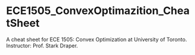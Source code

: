 # ECE1505_ConvexOptimazition_CheatSheet

A cheat sheet for ECE 1505: Convex Optimization at University of Toronto. Instructor: Prof. Stark Draper.
